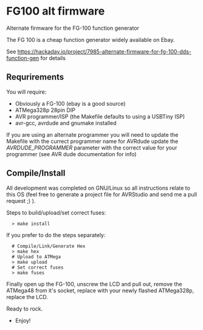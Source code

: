 # FG100 alt firmware
Alternate firmware for the FG-100 function generator

The FG 100 is a cheap function generator widely available on Ebay. 

See https://hackaday.io/project/7985-alternate-firmware-for-fg-100-dds-function-gen for details

## Requrirements

You will require:

* Obviously a FG-100 (ebay is a good source)
* ATMega328p 28pin DIP 
* AVR programmer/ISP (the Makefile defaults to using a USBTiny ISP)
* avr-gcc, avrdude and gnumake installed
 
If you are using an alternate programmer you will need to update the Makefile with the currect programmer name
for AVRdude update the *AVRDUDE_PROGRAMMER* parameter with the correct value for your programmer (see AVR dude
documentation for info)

## Compile/Install

All development was completed on GNU/Linux so all instructions relate to this OS (feel free to generate a
project file for AVRStudio and send me a pull request ;) ).

Steps to build/upload/set correct fuses:
````
  > make install
````

If you prefer to do the steps separately:
````
  # Compile/Link/Generate Hex
  > make hex
  # Upload to ATMega
  > make upload
  # Set correct fuses
  > make fuses
````

Finally open up the FG-100, unscrew the LCD and pull out, remove the ATMega48 from it's socket, replace with your newly flashed ATMega328p, replace the LCD.

Ready to rock.

- Enjoy!
